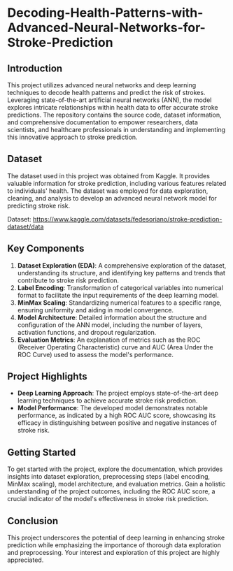 # Decoding-Health-Patterns-with-Advanced-Neural-Networks-for-Stroke-Prediction

## Introduction
This project utilizes advanced neural networks and deep learning techniques to decode health patterns and predict the risk of strokes. Leveraging state-of-the-art artificial neural networks (ANN), the model explores intricate relationships within health data to offer accurate stroke predictions. The repository contains the source code, dataset information, and comprehensive documentation to empower researchers, data scientists, and healthcare professionals in understanding and implementing this innovative approach to stroke prediction.

## Dataset
The dataset used in this project was obtained from Kaggle. It provides valuable information for stroke prediction, including various features related to individuals' health. The dataset was employed for data exploration, cleaning, and analysis to develop an advanced neural network model for predicting stroke risk.

Dataset: https://www.kaggle.com/datasets/fedesoriano/stroke-prediction-dataset/data
## Key Components
1. **Dataset Exploration (EDA)**: A comprehensive exploration of the dataset, understanding its structure, and identifying key patterns and trends that contribute to stroke risk prediction.
2. **Label Encoding**: Transformation of categorical variables into numerical format to facilitate the input requirements of the deep learning model.
3. **MinMax Scaling**: Standardizing numerical features to a specific range, ensuring uniformity and aiding in model convergence.
4. **Model Architecture**: Detailed information about the structure and configuration of the ANN model, including the number of layers, activation functions, and dropout regularization.
5. **Evaluation Metrics**: An explanation of metrics such as the ROC (Receiver Operating Characteristic) curve and AUC (Area Under the ROC Curve) used to assess the model's performance.

## Project Highlights
- **Deep Learning Approach**: The project employs state-of-the-art deep learning techniques to achieve accurate stroke risk prediction.
- **Model Performance**: The developed model demonstrates notable performance, as indicated by a high ROC AUC score, showcasing its efficacy in distinguishing between positive and negative instances of stroke risk.

## Getting Started
To get started with the project, explore the documentation, which provides insights into dataset exploration, preprocessing steps (label encoding, MinMax scaling), model architecture, and evaluation metrics. Gain a holistic understanding of the project outcomes, including the ROC AUC score, a crucial indicator of the model's effectiveness in stroke risk prediction.

## Conclusion
This project underscores the potential of deep learning in enhancing stroke prediction while emphasizing the importance of thorough data exploration and preprocessing. Your interest and exploration of this project are highly appreciated.

